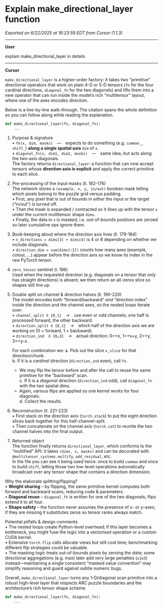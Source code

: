 # Explain make_directional_layer function
_Exported on 6/22/2025 at 16:23:59 EDT from Cursor (1.1.3)_

---

**User**

explain make_directional_layer in details

---

**Cursor**

`make_directional_layer` is a higher-order factory: it takes two “primitive” directional operators that work on plain 4-D or 5-D tensors (`fn` for the four cardinal directions, `diagonal_fn` for the two diagonals) and lifts them into a new operator that can run inside the model’s rich “multitensor” layout, where one of the axes encodes direction.

Below is a line-by-line walk-through.  The citation spans the whole definition so you can follow along while reading the explanation.

```152:224:layers.py
def make_directional_layer(fn, diagonal_fn):
    ...
```

1. Purpose & signature  
   • `fn(x, dim, masks)` — expects to do something (e.g. `cummax_`, `shift_`) **along a single spatial axis** `dim` of `x`.  
   • `diagonal_fn(x, dim1, dim2, masks)` — same idea, but acts along the two-axis diagonals.  
   The factory returns `directional_layer`: a function that can now accept tensors whose **direction axis is explicit** and apply the correct primitive to each slice.

2. Pre-processing of the input masks (ll. 162-176)  
   The network stores a `(example, x, y, in/out)` boolean mask telling which pixels belong to the puzzle grid versus padding.  
   • First, any pixel that is out of bounds in *either* the input or the target (“in/out”) is turned off.  
   • Then the mask is expanded / contracted so it lines up with the tensor `x` under the current multitensor shape `dims`.  
   • Finally, the data in `x` is *masked*, i.e. out-of-bounds positions are zeroed so later cumulative ops ignore them.

3. Book-keeping about where the direction axis lives (ll. 179-184)  
   • `n_directions = dims[3] + dims[4]` is 4 or 8 depending on whether we include diagonals.  
   • `direction_dim = sum(dims[:2])` counts how many axes (example, colour, …) appear before the direction axis so we know its index in the raw PyTorch tensor.

4. `zero_tensor` sentinel (l. 186)  
   Used when the requested direction (e.g. diagonals on a tensor that only has straight directions) is absent; we then return an all-zeros slice so shapes still line up.

5. Double split on channel & direction halves (ll. 190-220)  
   The model encodes both “forward/backward” *and* “direction index” inside the direction and the channel axes, so the nested loops iterate over:  
   • `channel_split ∈ {0,1}` → use even or odd channels; one half is processed forward, the other backward.  
   • `direction_split ∈ {0,1}` → which half of the direction axis we are working on (0 = forward, 1 = backward).  
   • `direction_ind  ∈ {0…3}` → actual direction: 0=+x, 1=+x+​y, 2=+y, 3=+y-x.

   For each combination we:
   a. Pick out the slice `x_slice` for that direction/chunk.  
   b. If it is a *cardinal* direction (`direction_ind` even), call `fn`.  
      - We may flip the tensor before and after the call to reuse the same primitive for the “backward” scan.  
   c. If it is a *diagonal* direction (`direction_ind` odd), call `diagonal_fn` with the two spatial dims.  
      - Again, various flips are applied so one kernel works for four diagonals.  
   d. Collect the results.

6. Reconstruction (ll. 221-223)  
   • First stack on the direction axis (`torch.stack`) to put the eight direction slices back together for this half-channel-split.  
   • Then concatenate on the channel axis (`torch.cat`) to reunite the two channel halves into the final output.

7. Returned object  
   The function finally returns `directional_layer`, which conforms to the “multified” API: it takes `(dims, x, masks)` and can be decorated with `@multitensor_systems.multify`, `add_residual`, etc.  
   In the file you can see it being used twice: once to build `cummax` and once to build `shift`, letting those two low-level operations automatically broadcast over any tensor shape that contains a direction dimension.

Why the elaborate splitting/​flipping?  
• **Weight sharing** – by flipping, the same primitive kernel computes both forward and backward scans, reducing code & parameters.  
• **Diagonal reuse** – `diagonal_fn` is written for one of the two diagonals; flips extend it to all four.  
• **Shape safety** – the function never assumes the presence of x- or y-axes; if they are missing it substitutes zeros so tensor ranks always match.

Potential pitfalls & design comments  
• The nested loops create Python-level overhead; if this layer becomes a bottleneck, you might fuse the logic into a vectorised operation or a custom CUDA kernel.  
• Extensive `torch.flip` calls allocate views but still cost time; benchmarking different flip strategies could be valuable.  
• The masking logic treats out-of-bounds pixels by zeroing the *data*; some directional aggregations (e.g. max) later add very large penalties (`±1e3`) instead—maintaining a single consistent “masked value convention” may simplify reasoning and guard against subtle numeric bugs.

Overall, `make_directional_layer` turns any 1-D/diagonal scan primitive into a robust high-level layer that respects ARC puzzle boundaries and the architecture’s rich tensor shape scheme.

```python
def make_directional_layer(fn, diagonal_fn):
    ...
```

